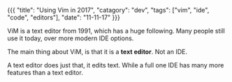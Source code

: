 {{{
    "title": "Using Vim in 2017",
    "catagory": "dev",
    "tags": ["vim", "ide", "code", "editors"],
    "date": "11-11-17"
  }}}

ViM is a text editor from 1991, which has a huge following. 
Many people still use it today, over more modern IDE options.

The main thing about ViM, is that it is a **text editor**. Not an IDE. 

A text editor does just that, it edits text. While a full one IDE has many
more features than a text editor.
